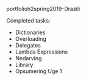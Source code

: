 portfolioh2spring2019-Drazili

Completed tasks:
 - Dictionaries
 - Overloading
 - Delegates
 - Lambda Expressions
 - Nedarving
 - Library
 - Opsumering Uge 1
